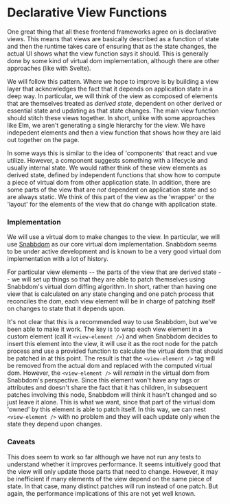 # Declarative View Functions

One great thing that all these frontend frameworks agree on is declarative views.
This means that views are basically described as a function of state and then
the runtime takes care of ensuring that as the state changes, the actual UI
shows what the view function says it should. This is generally done by some
kind of virtual dom implementation, although there are other approaches (like
with Svelte).

We will follow this pattern. Where we hope to improve is by building a view
layer that acknowledges the fact that it depends on application state in a deep
way. In particular, we will think of the view as composed of elements that
are themselves treated as *derived state*, dependent on other derived or
essential state and updating as that state changes. The main view function should
stitch these views together. In short, unlike with some approaches like Elm, we
aren't generating a single hierarchy for the view. We have indepedent elements
and then a view function that shows how they are laid out together on the page.

In some ways this is similar to the idea of 'components' that react and vue
utilize. However, a component suggests something with a lifecycle and
usually internal state. We would rather think of these view elements as derived state,
defined by independent functions that show how to compute a piece of virtual dom
from other application state. In addition, there are some parts of the view that
are *not* dependent on application state and so are always static. We think of
this part of the view as the 'wrapper' or the 'layout' for the elements of the
view that do change with application state.

### Implementation

We will use a virtual dom to make changes to the view. In particular, we will use
[Snabbdom](https://github.com/snabbdom/snabbdom) as our core virtual dom
implementation. Snabbdom seems to be under active development and is known to
be a very good virtual dom implementation with a lot of history.

For particular view elements -- the parts of the view that are derived state -- we
will set up things so that they are able to patch themselves using Snabbdom's
virtual dom diffing algorithm. In short, rather than having one view that is calculated
on any state changing and one patch process that reconciles the dom, each view
element will be in charge of patching itself on changes to state that it depends
upon.

It's not clear that this is a recommended way to use Snabbdom, but we've been able
to make it work. The key is to wrap each view element in a custom element (call it
`<view-element />`) and when Snabbdom decides to insert this element into the view,
it will use it as the root node for the patch process and use a provided function
to calculate the virtual dom that should be patched in at this point. The result is
that the `<view-element />` tag will be removed from the actual dom and replaced
with the computed virtual dom. However, the `<view-element />` will *remain* in the
virtual dom from Snabbdom's perspective. Since this element won't have any tags
or attributes and doesn't share the fact that it has children, in subsequent patches
involving this node, Snabbdom will think it hasn't changed and so just leave it
alone. This is what we want, since that part of the virtual dom 'owned' by this
element is able to patch itself. In this way, we can nest `<view-element />` with
no problem and they will each update only when the state they depend upon changes.

### Caveats

This does seem to work so far although we have not run any tests to understand
whether it improves performance. It seems intuitively good that the view will only
update those parts that need to change. However, it may be inefficient if many
elements of the view depend on the same piece of state. In that case, many distinct
patches will run instead of one patch. But again, the performance implications of
this are not yet well known.